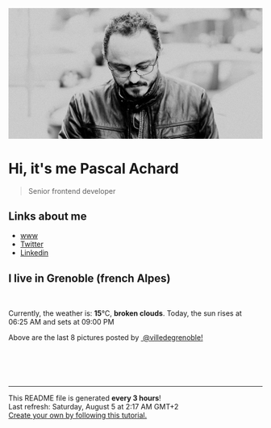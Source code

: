 ![Pascal Achard](./images/photo-pascal-achard.jpg)
# Hi, it's me Pascal Achard
> Senior frontend developer

## Links about me
- [www](https://www.pascal-achard.com)
- [Twitter](https://twitter.com/botmaster)
- [Linkedin](http://www.linkedin.com/in/pascal-achard)


## I live in Grenoble (french Alpes)
<img src="https://openweathermap.org/img/wn/04n@2x.png" alt="">

Currently, the weather is: **15**°C, **broken clouds**.
Today, the sun rises at 06:25 AM and sets at 09:00 PM

Above are the last 8 pictures posted by <a href="https://www.instagram.com/villedegrenoble/" target="_blank"><img alt="" src="https://upload.wikimedia.org/wikipedia/commons/thumb/e/e7/Instagram_logo_2016.svg/1024px-Instagram_logo_2016.svg.png" width="20"/> @villedegrenoble!</a>

<p style="display: flex; flex-wrap: wrap; gap: 20px;">
        <img src="https://cdn1.picuki.com/hosted-by-instagram/q/0exhNuNYnjBcaS3SYdxKjf8R3+JwWgxSZ60STLepjSVmIR1vLHOapZA0mpCl6yRxIwVgFDeSYzxl7I0iUFhQCz18PULcTryKRDhV6K6cU+rN1D1u8pFjl7w9LH0YZHGo8sUrUgmYdSgIGaYDG7uo%7C%7CegT+OXucjcGoDSMNbdEnzdttdCwFahlza4lsfe4kx2xu5xncG114WNxahlw5OLUqQUCSKnjMcF6saR5Uvobi9BUpr6gmCG2GGM5b295BTGS9IjOkqg8iyDXdzQspjD3FO8EIU8hjl246i44ooMijr+mHYdm+MZ1hZrYHktBWmhm+jVBocW+xzTsSUGI%7C%7CgVRwGKOlf7kNPEu+8WgGtKbduy78yfTTZzvMJNObjcMV6n8QVWJFMemPuxjkbJ1Eqh+zU+t3zXuVrz48AQ3CzAX1WCvXccoG6zb+6GnzWTZhmDWolRuxJo=.jpeg" alt="" width="200"/>
        <img src="https://cdn1.picuki.com/hosted-by-instagram/q/0exhNuNYnjBcaS3SYdxKjf8R3+JwWgxSZ60STLepjSVmIR1vLHOapZA0mpCl6yRxIwVgFDeSYzxm4IwiU1xYCj18PULcQbSNSjxc7KSRVevN0jRj95Bkl789JHUWY3+s8cIuVgmYdSgIGaYDG7uo%7C%7CegU++XucjcGpTCMNbdBmzdttdCwFahlza4lsfe4kx2xu5xncG114WNxahlw5OLUqQUCSKnjMcF6saR5Uvobi9BUpr6gmCG2GGM5b295BTGS9IjOkqg8iyDXdzQspjD3Ee8EIU8hjl246iI%7C%7C5Yt9iteKJbw5+MZhl6vBX1lBWmhm+jVBocW+xzTsSUGI%7C%7CgVRwGKOlf7kNPEu+8WgGtKbd+HGxDLSW7qGI59Ndy4OFv%7C%7CuWUvVLaODX%7C%7C5Pn4RKMqBk3EzkwjmqeLTs2wQ3CzAX1WCvXMskFNjb+6GnzWTZhmDWolRuxJo=.jpeg" alt="" width="200"/>
        <img src="https://cdn1.picuki.com/hosted-by-instagram/q/0exhNuNYnjBcaS3SYdxKjf8R3+JwWgxSZ60STLepjSVmIR1vLHOapZA0mpCl6yRxIwVgFDeSYzxm4I0tUltRAj18PUPWSrWLRD9R6qycXebN1j1j%7C%7CJZmnb89L3QfYHOp%7C%7C8MsVQmYdSgIGaYDG7uo%7C%7CesJ+fjrcjcFrjOMNbRKmDdttdCwFahlza4lsfe4kx2xu5xncG114WNxahlw5OLUqQUCSKnjMcF6saR5Uvobi9BUpr6gmCG2GGM5b295BTGS9IjOkqg8iyDXdzQspjD3FO8EIU8hjl246iEnhaokr7+kOpw1+MZgtKnTZ2xBWmhm+jVBocW+xzTsSUGI%7C%7CgVRwGKOlf7kNPEu+8WgGtKbd8Pb+wDzZuLpPK9IRysZMsWEXF7EDey4ANALsqVfRO9igmmBqFe6euHdxhQ3CzAX1WCvXMZWEaTb+6GnzWTZhmDWolRuxJo=.jpeg" alt="" width="200"/>
        <img src="https://cdn1.picuki.com/hosted-by-instagram/q/0exhNuNYnjBcaS3SYdxKjf8R3+JwWgxSZ60STLepjSVmIR1vLHOapZA0mpCl6yRxIwVgFDeSYzxm54IvVlxTCz18PUDcTryASz9S56ufUe%7C%7CN0jxm9ZNgkbk1JXweYnas8sYqUAmYdSgIGaYDG7uo%7C%7CesJ+fjrcjcFrjOMNbRKmDdttdCwFahlza4lsfe4kx2xu5xncG114WNxahlw5OLUqQUCSKnjMcF6saR5Uvobi9BUpr6gmCG2GGM5b295BTGS9IjOkqg8iyDXdzQspjD3Ee8EIU8hjl246iAVioMfvYj6JtxU+MZgq%7C%7CLxX2lBWmhm+jVBocW+xzTsSUGI%7C%7CgVRwGKOlf7kNPEu+8WgGtKbd%7C%7Cqk9nHURZ7PLux8akUBMN7SUEj+JfSbV+Nsx71uNOlixWHs6iW2dZPikSI3CzAX1WCvXbFTYNjb+6GnzWTZhmDWolRuxJo=.jpeg" alt="" width="200"/>
        <img src="https://cdn1.picuki.com/hosted-by-instagram/q/0exhNuNYnjBcaS3SYdxKjf8R3+JwWgxSZ60STLepjSVmIR1vLHOapZA0mpCl6yRxIwVgFDeSYzxm54gvWV9VDj18PUHWQLaMTDhQ7q+YUuzN0jNl9pBhkrYwKnAbZH6t88QuVgmYdSgIGaYDG7uo%7C%7CesJ+frtcj8FoC2bNLIT9zJBpY6uSKVKz8B13bHR1Bv9vdBhYgJE8VQpMBQ7odLUvj8ESLnnM9kl6PA5RbMCg8kW%7C%7C+7piSS1X24ldihBGTOguYrVwr9T1mXXejYH9GmkGoUMG304qVOWnyIyk7Rjg6KQDKwr3Po17IH4fTcED3tKhjVPsdK+lCGQPy38mUxanjCD%7C%7CZK3Uc0ZqbHjAuSOR+GkxCCYV6eKQI5aRENCWPbjf1uOFaOaUc1bu55cSMJhwH%7C%7Cz%7C%7CwPgIuTQjDEiJ2MMvDqIM4F5R6DFxvzxpiE=.jpeg" alt="" width="200"/>
        <img src="https://cdn1.picuki.com/hosted-by-instagram/q/0exhNuNYnjBcaS3SYdxKjf8R3+JwWgxSZ60STLepjSVmIR1vLHOapZA0mpCl6yRxIwVgFDeSYzxm54gvWVVRAj18PUHWQLWLTz9T7aidVOvN1zxh8ZNolbk1JXUbZHWp8sAtUQmYdSgIGaYDG7uo+qhT5aGuO1lQpTb9d7JGmC4E5ZObS6olhMF4pJ2Jg3Tt%7C%7C9kiJzJE5m4vMAQ%7C%7Co8qL52tEX%7C%7CD+O8BnsaBwVLYBxMQK5qnRlSaHEmw+Jj8uR3agtIj+kOYA2Du6UA0bo3u1X7FrDnRGoFivvkB3t4gj1aSNBdxuiekZkIH2bSAEXG428Fk71pu1ynOdV0Gv%7C%7CVoEz0%7C%7Cj5+CddcEVq6D%7C%7CcPXLRffQmhXnS57cNpJhdHACMPr7BnnfM6fiVt8fmY4SSqxqhn2X01b7S7734wB4AGgSgWfeWMQ=.jpeg" alt="" width="200"/>
        <img src="https://cdn1.picuki.com/hosted-by-instagram/q/0exhNuNYnjBcaS3SYdxKjf8R3+JwWgxSZ60STLepjSVmIR1vLHOapZA0mpCj4yRwKwVlASuRYzxm54oqU15SCT1zOkbeQLaOTjhX66mdXeykvDNg8JRhk7g8JXAYY3+r8sUpXWGpNWwSDv5PHL%7C%7Clo7gX5vnmbCgCpDOMM7ZCyQlWotfpUrJy9ZRxt52U1h+189JldHt1%7C%7CGgeLF11sd7VpC4PUuC9Jc9j9OwmCLQIhM4L+PvvnDe5HCMpdGM4KD6chYjAi7NS1XuuSzs7xG6vRPRvDW1O01SIphNjpa0W0YqLJrt9n%7C%7Cs8vP32Y1dWXDx8hTVPsbX7lCDPNTfkigVdyz2DkoyQdNwg9Z7cI%7C%7CqyXfre73XzP7z5JIxBRSogWK%7C%7CcXGDuAdy+A89wpaNmH+5Jjg6itgm4Keag%7C%7CzcoJREcxQuFD61jSvnAnK33pyOG.jpeg" alt="" width="200"/>
        <img src="https://cdn1.picuki.com/hosted-by-instagram/q/0exhNuNYnjBcaS3SYdxKjf8R3+JwWgxSZ60STLepjSVmIR1vLHOapZA0mpCl6yRxIwVgFDeSYzxm54goVFRQAz18PUHbSbCJTDtV7KqdUu%7C%7CN1zFm955knbgyKnMaZX+u9cctVAmYdSgIGaYDG7uo+qhT5aGuO1lQpTb9d7JGmC4E5ZObS6olhMF4pJ2Jg3Tt%7C%7C9kiJzJE5m4vMAQ%7C%7Co8qL52tEX%7C%7CD+O8BnsaBwVLYBxMQK5qnRlSaHEmw+Jj8uR3agtIj+kOYA2AXmfxkz8Tm3H6pjDnRGsnO1szp3t4gj1aSNBdxuiekZkIH2bSAEXG428Fk71pu1ynOdV0Gv%7C%7CBJC%7C%7CGTU94WmZ9kDsqfeBtyzDP3NwBKVNof3DoREa1keI6n6UnD7NNmHIs8fmY4SSqxqhw2UpCX7S7734wB4AGgSgWfeWMQ=.jpeg" alt="" width="200"/>
</p>

------------
<p>This README file is generated <b>every 3 hours</b>!
    <br />Last refresh: Saturday, August 5 at 2:17 AM GMT+2
    <br /><a href="https://medium.com/@th.guibert/how-to-create-a-self-updating-readme-md-for-your-github-profile-f8b05744ca91">Create your own by following this tutorial.</a>
</p>
<p><a href="https://github.com/botmaster/botmaster/actions/workflows/main.yaml"><img alt="" src="https://github.com/botmaster/botmaster/actions/workflows/main.yaml/badge.svg" /></a></p>

